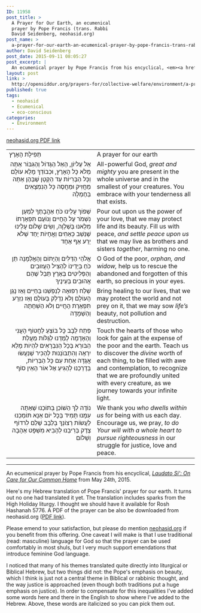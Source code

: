 ```yaml
---
ID: 11958
post_title: >
  A Prayer for Our Earth, an ecumenical
  prayer by Pope Francis (trans. Rabbi
  David Seidenberg, neohasid.org)
post_name: >
  a-prayer-for-our-earth-an-ecumenical-prayer-by-pope-francis-trans-rabbi-david-seidenberg-neohasid-org
author: David Seidenberg
post_date: 2015-09-11 08:05:27
post_excerpt: |
  An ecumenical prayer by Pope Francis from his encyclical, <em><a href="http://w2.vatican.va/content/francesco/en/encyclicals/documents/papa-francesco_20150524_enciclica-laudato-si.html">Laudato Si</a></em> (praise be to you) from May 24th, 2015. Here's my draft of a Hebrew translation of Pope Francis' prayer for our earth. It turns out no one had translated it yet. The translation includes sparks from the High Holiday liturgy. I thought we should have it available for Rosh Hashanah, even though I'm sure the translation could use more work and more feedback.
layout: post
link: >
  http://opensiddur.org/prayers-for/collective-welfare/environment/a-prayer-for-our-earth-an-ecumenical-prayer-by-pope-francis-trans-rabbi-david-seidenberg-neohasid-org/
published: true
tags:
  - neohasid
  - Ecumenical
  - eco-conscious
categories:
  - Environment
---
```

<a href="http://neohasid.org/pdf/PopeFrancis-Earthprayer-Hebrew2.pdf">neohasid.org PDF link</a>

<table style="margin-left: auto;margin-right: auto;">
<tbody>
<tr>
<td style="vertical-align:top;" width="46%">
<div class="liturgy"><span lang="he">
תְּפִילָת הָאָרֶץ
 </span></div>
</td>
 
<td style="vertical-align:top;" width="53%">
<div class="english">
A prayer for our earth
</div>
</td></tr>


<tr><td style="vertical-align: top;" width="46%">
<div class="liturgy" style="text-align: right;"><span lang="he">
אֵל עֶליוֹן, הָאֵל הַגָּדוֹל וְהַגִּבּוֹר
אַתָּה מְלֹא כָּל הָאָרֶץ, וּכְבוֹדְךָ מָלֵא עוֹלָם
וְכָּל הַבְּרִיוֹת עַד הַקָּטָן שֶׁבַּהֶן
אַתָּה מַחֲזִיק וּמַחֲסֶה
כָּל הַנִמְצָאִים בְּחֶמְלָה
 </span></div>
</td>
 
<td style="vertical-align:top;" width="53%">
<div class="english">
All-powerful God, <em>great and mighty</em>
you are present in the whole universe
and in the smallest of your creatures.
You embrace
with your tenderness all that exists.
</div>
</td></tr>


<tr><td style="vertical-align: top;" width="46%">
<div class="liturgy" style="text-align: right;"><span lang="he">
שְׁפוֹךְ עָלֵינוּ כֹּחַ אַהֲבָתֶךָ
לְמַעַן נִשְׁמֹר עָל הָחֲיִים וְנוֹעָם תִּפְאָרְתוֹ
מִלֵאנוּ בְּשַׁלְוָה, וְשִׂים שָׁלוֹם עָלֵינוּ
שֶׁנֵשֵׁב כְּאַחִים וְאֳחָיוֹת יָחַד
שֶׁלֹא יֵרַע אַף אֶחָד
 </span></div>
</td>
 
<td style="vertical-align:top;" width="53%">
<div class="english">
Pour out upon us the power of your love,
that we may protect life and its beauty.
Fill us with peace, <em>and settle peace upon us</em>
that we may live as brothers and sisters <em>together</em>, 
harming no one.
</div>
</td></tr>


<tr><td style="vertical-align: top;" width="46%">
<div class="liturgy" style="text-align: right;"><span lang="he">
אֱלֹהֵי הַדַּלִּים וְהַיָּתוֹם וְהָאֲלְמָנָה
תֵּן כֹּחַ בְּיָדֵינוֹ לְהַצִּיל
הָעֲזוּבִים וְהַפְּלִיטִים בְּאֶרֶץ תֵּבֵל
שֶׁהֵם אֲהוּבִים בְּעֵינֶיךָ
 </span></div>
</td>
 
<td style="vertical-align:top;" width="53%">
<div class="english">
O God of the poor, <em>orphan, and widow,</em>
help us to rescue
the abandoned and forgotten of this earth,
so precious in your eyes.
</div>
</td></tr>


<tr><td style="vertical-align: top;" width="46%">
<div class="liturgy" style="text-align: right;"><span lang="he">
שְׁלַח רְפוּאָה לְנַפְשֵׁנוּ בַּחַיִּים
וְאַז נָגֵן הָעוֹלָם
וְלֹא נִדְלַק בַּעוֹלָם
וְאַז נִזְרָע תִּפְאֶרֶת הָחֲיִים
וְלֹא הַשְׁחָתָה וְהַשְׁמָדָה
 </span></div>
</td>
 
<td style="vertical-align:top;" width="53%">
<div class="english">
Bring healing to our lives,
that we may protect the world
and not prey on it,
that we may sow <em>life’s</em> beauty,
not pollution and destruction.
</div>
</td></tr>


<tr><td style="vertical-align: top;" width="46%">
<div class="liturgy" style="text-align: right;"><span lang="he">
פְּתַח לֵבָב כָּל בּוֹצֵעַ
לַחֲטוֹף הָעֲנִי וְהָאָדָמָה
לָמַּדֵנוּ לְגַלּוֹת
מַעֲלַת הַבּורֵא בְּכָל הַנִּבְרָאִים
לִהְיוֹת מָלֵא יִרְאָה וְהִתְבּוֺנְנוּת
לְהַכִּיר שֶׁנֵעֲשׂוּ אֲגֻדָּה אַחַת
עִם כָּל הַבְּרִיוֹת, בְּדָרְכֵנוּ
לְהַגִּיעַ אֶל אוֹר הָאֵין סוֹף
 </span></div>
</td>
 
<td style="vertical-align:top;" width="53%">
<div class="english">
Touch the hearts of those who look for gain
at the expense of the poor and the earth.
Teach us to discover
the <em>divine</em> worth of each thing,
to be filled with awe and contemplation,
to recognize that we are profoundly united
with every creature, as we journey
towards your infinite light.
</div>
</td></tr>


<tr><td style="vertical-align: top;" width="46%">
<div class="liturgy" style="text-align: right;"><span lang="he">
נוֹדֶה לְךָ הַשׁוֹכֵן בְּתוֹכֵנוּ
שֶׁאַתָּה עִמָּנוּ תָּמִיד בְּכָל יוֹם
אַנָא תּוֹמְכֵנוּ
לַעֲשׂוֹת רְצוֹנְךָ בְּלֵבָב שָׁלֵם
לִרדוֹף צֶדֶק בְּרִיבֵנוּ
לְהָבִיא מִשְׁפָּט אַהָבָה וְשָׁלוֹם
 </span></div>
</td>
 
<td style="vertical-align:top;" width="53%">
<div class="english">
We thank you <em>who dwells within us</em>
for being with us each day.
Encourage us, we pray,
<em>to do Your will with a whole heart</em>
<em>to pursue righteousness</em> in our struggle
for justice, love and peace.
</div>
</td></tr>
</tbody></tbody></table>

<hr />


An ecumenical prayer by Pope Francis from his encyclical, <em><a href="http://w2.vatican.va/content/francesco/en/encyclicals/documents/papa-francesco_20150524_enciclica-laudato-si.html">Laudato Si': On Care for Our Common Home</a></em> from May 24th, 2015.

Here's my Hebrew translation of Pope Francis' prayer for our earth. It turns out no one had translated it yet. The translation includes sparks from the High Holiday liturgy. I thought we should have it available for Rosh Hashanah 5776. A PDF of the prayer can be also be downloaded from neohasid.org (<a href="http://neohasid.org/pdf/PopeFrancis-Earthprayer-Hebrew2.pdf">PDF link</a>).

Please emend to your satisfaction, but please do mention <a href="http://neohasid.org">neohasid.org</a> if you benefit from this offering. One caveat I will make is that I use traditional (read: masculine) language for God so that the prayer can be used comfortably in most shuls, but I very much support emendations that introduce feminine God language.

I noticed that many of his themes translated quite directly into liturgical or Biblical Hebrew, but two things did not: the Pope's emphasis on beauty, which I think is just not a central theme in Biblical or rabbinic thought, and the way justice is approached (even though both traditions put a huge emphasis on justice). In order to compensate for this inequalities I've added some words here and there in the English to show where I've added to the Hebrew. Above, these words are italicized so you can pick them out. 